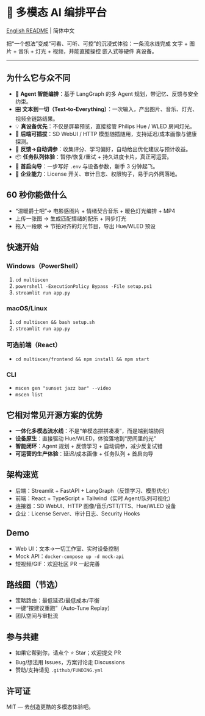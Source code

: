# 🌟 多模态 AI 编排平台

[English README](README.md) | 简体中文

把“一个想法”变成“可看、可听、可控”的沉浸式体验：一条流水线完成 文字 + 图片 + 音乐 + 灯光 + 视频，并能直接操控 嵌入式等硬件 真设备。

---

## 为什么它与众不同

- 🧠 **Agent 智能编排**：基于 LangGraph 的多 Agent 规划，带记忆、反馈与安全约束。
- 🎛️ **文本到一切（Text‑to‑Everything）**：一次输入，产出图片、音乐、灯光、视频全链路结果。
- 💡 **真设备优先**：不仅是屏幕预览，直接接管 Philips Hue / WLED 房间灯光。
- 🔌 **后端可插拔**：SD WebUI / HTTP 模型随插随用，支持延迟/成本画像与健康探测。
- 🧪 **反馈→自动调参**：收集评分、学习偏好，自动给出优化建议与预计收益。
- 📦 **任务队列体验**：暂停/恢复/重试 + 持久进度卡片，真正可运营。
- 🧭 **首启向导**：一步写好 `.env` 与设备参数，新手 3 分钟起飞。
- 🏢 **企业能力**：License 开关、审计日志、权限钩子，易于内外网落地。

## 60 秒你能做什么

- “温暖爵士吧”→ 电影感图片 + 情绪契合音乐 + 暖色灯光编排 + MP4
- 上传一张图 → 生成匹配情绪的配乐 + 同步灯光
- 拖入一段歌 → 节拍对齐的灯光节目，导出 Hue/WLED 预设

## 快速开始

### Windows（PowerShell）
1. `cd multiscen`
2. `powershell -ExecutionPolicy Bypass -File setup.ps1`
3. `streamlit run app.py`

### macOS/Linux
1. `cd multiscen && bash setup.sh`
2. `streamlit run app.py`

### 可选前端（React）
- `cd multiscen/frontend && npm install && npm start`

### CLI
- `mscen gen "sunset jazz bar" --video`
- `mscen list`

## 它相对常见开源方案的优势

- **一体化多模态流水线**：不是“单模态拼拼凑凑”，而是端到端协同
- **设备原生**：直接驱动 Hue/WLED，体验落地到“房间里的光”
- **智能闭环**：Agent 规划 + 反馈学习 + 自动调参，减少反复试错
- **可运营的生产体验**：延迟/成本画像 + 任务队列 + 首启向导

## 架构速览

- 后端：Streamlit + FastAPI + LangGraph（反馈学习、模型优化）
- 前端：React + TypeScript + Tailwind（实时 Agent/队列可视化）
- 连接器：SD WebUI、HTTP 图像/音乐/STT/TTS、Hue/WLED 设备
- 企业：License Server、审计日志、Security Hooks

## Demo

- Web UI：文本→一切工作室、实时设备控制
- Mock API：`docker-compose up -d mock-api`
- 短视频/GIF：欢迎社区 PR 一起完善

## 路线图（节选）

- 策略路由：最低延迟/最低成本/平衡
- 一键“按建议重跑”（Auto‑Tune Replay）
- 团队空间与审批流

## 参与共建

- 如果它帮到你，请点个 ⭐ Star；欢迎提交 PR
- Bug/想法用 Issues，方案讨论走 Discussions
- 赞助/支持请见 `.github/FUNDING.yml`

## 许可证

MIT — 去创造更酷的多模态体验吧。 